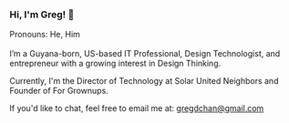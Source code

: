 ### Hi, I'm Greg! 👋
Pronouns: He, Him
<br><br>
I’m a Guyana-born, US-based IT Professional, Design Technologist, and entrepreneur with a growing interest in Design Thinking. 

Currently, I'm the Director of Technology at Solar United Neighbors and Founder of For Grownups.

If you'd like to chat, feel free to email me at: gregdchan@gmail.com

<!--
**gregdchan/gregdchan** is a ✨ _special_ ✨ repository because its `README.md` (this file) appears on your GitHub profile.

Here are some ideas to get you started:

- 🔭 I’m currently working on ...
- 🌱 I’m currently learning ...
- 👯 I’m looking to collaborate on ...
- 🤔 I’m looking for help with ...
- 💬 Ask me about ...
- 📫 How to reach me: ...
- 😄 Pronouns: ...
- ⚡ Fun fact: ...
-->
